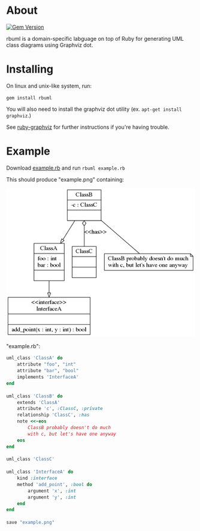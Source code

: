 # About

[![Gem Version](https://badge.fury.io/rb/rbuml.svg)](https://badge.fury.io/rb/rbuml)

rbuml is a domain-specific labguage on top of Ruby for generating UML class diagrams using Graphviz dot.

# Installing

On linux and unix-like system, run:

`gem install rbuml`

You will also need to install the graphviz dot utility (ex. `apt-get install graphviz`.)

See [ruby-graphviz](https://github.com/glejeune/Ruby-Graphviz/) for further instructions if you're having trouble.

# Example

Download [example.rb](https://raw.githubusercontent.com/neilisaac/rbuml/master/example.rb) and run `rbuml example.rb`

This should produce "example.png"  containing:

![example image](https://raw.githubusercontent.com/neilisaac/rbuml/master/example.png)

"example.rb":

```ruby
uml_class 'ClassA' do
	attribute "foo", "int"
	attribute "bar", "bool"
	implements 'InterfaceA'
end

uml_class 'ClassB' do
	extends 'ClassA'
	attribute 'c', :ClassC, :private
	relationship 'ClassC', :has
	note <<-eos
		ClassB probably doesn't do much
		with c, but let's have one anyway 
	eos
end

uml_class 'ClassC'

uml_class 'InterfaceA' do
	kind :interface
	method 'add_point', :bool do
		argument 'x', :int
		argument 'y', :int
	end
end

save "example.png"
```

